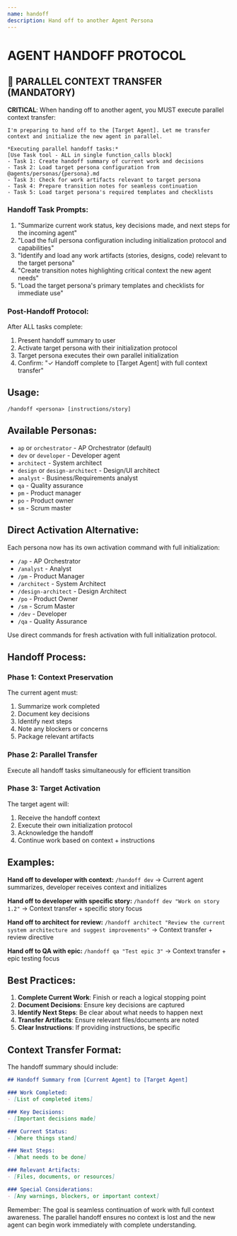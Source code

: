 ```yaml
---
name: handoff
description: Hand off to another Agent Persona
---
```


# AGENT HANDOFF PROTOCOL

## 🚀 PARALLEL CONTEXT TRANSFER (MANDATORY)

**CRITICAL**: When handing off to another agent, you MUST execute parallel context transfer:

```
I'm preparing to hand off to the [Target Agent]. Let me transfer context and initialize the new agent in parallel.

*Executing parallel handoff tasks:*
[Use Task tool - ALL in single function_calls block]
- Task 1: Create handoff summary of current work and decisions
- Task 2: Load target persona configuration from @agents/personas/{persona}.md
- Task 3: Check for work artifacts relevant to target persona
- Task 4: Prepare transition notes for seamless continuation
- Task 5: Load target persona's required templates and checklists
```

### Handoff Task Prompts:
1. "Summarize current work status, key decisions made, and next steps for the incoming agent"
2. "Load the full persona configuration including initialization protocol and capabilities"
3. "Identify and load any work artifacts (stories, designs, code) relevant to the target persona"
4. "Create transition notes highlighting critical context the new agent needs"
5. "Load the target persona's primary templates and checklists for immediate use"

### Post-Handoff Protocol:
After ALL tasks complete:
1. Present handoff summary to user
2. Activate target persona with their initialization protocol
3. Target persona executes their own parallel initialization
4. Confirm: "✓ Handoff complete to [Target Agent] with full context transfer"

## Usage:
`/handoff <persona> [instructions/story]`

## Available Personas:
- `ap` or `orchestrator` - AP Orchestrator (default)
- `dev` or `developer` - Developer agent
- `architect` - System architect
- `design` or `design-architect` - Design/UI architect
- `analyst` - Business/Requirements analyst
- `qa` - Quality assurance
- `pm` - Product manager
- `po` - Product owner
- `sm` - Scrum master

## Direct Activation Alternative:
Each persona now has its own activation command with full initialization:
- `/ap` - AP Orchestrator
- `/analyst` - Analyst
- `/pm` - Product Manager
- `/architect` - System Architect
- `/design-architect` - Design Architect
- `/po` - Product Owner
- `/sm` - Scrum Master
- `/dev` - Developer
- `/qa` - Quality Assurance

Use direct commands for fresh activation with full initialization protocol.

## Handoff Process:

### Phase 1: Context Preservation
The current agent must:
1. Summarize work completed
2. Document key decisions
3. Identify next steps
4. Note any blockers or concerns
5. Package relevant artifacts

### Phase 2: Parallel Transfer
Execute all handoff tasks simultaneously for efficient transition

### Phase 3: Target Activation
The target agent will:
1. Receive the handoff context
2. Execute their own initialization protocol
3. Acknowledge the handoff
4. Continue work based on context + instructions

## Examples:

**Hand off to developer with context:**
`/handoff dev`
→ Current agent summarizes, developer receives context and initializes

**Hand off to developer with specific story:**
`/handoff dev "Work on story 1.2"`
→ Context transfer + specific story focus

**Hand off to architect for review:**
`/handoff architect "Review the current system architecture and suggest improvements"`
→ Context transfer + review directive

**Hand off to QA with epic:**
`/handoff qa "Test epic 3"`
→ Context transfer + epic testing focus

## Best Practices:

1. **Complete Current Work**: Finish or reach a logical stopping point
2. **Document Decisions**: Ensure key decisions are captured
3. **Identify Next Steps**: Be clear about what needs to happen next
4. **Transfer Artifacts**: Ensure relevant files/documents are noted
5. **Clear Instructions**: If providing instructions, be specific

## Context Transfer Format:

The handoff summary should include:
```markdown
## Handoff Summary from [Current Agent] to [Target Agent]

### Work Completed:
- [List of completed items]

### Key Decisions:
- [Important decisions made]

### Current Status:
- [Where things stand]

### Next Steps:
- [What needs to be done]

### Relevant Artifacts:
- [Files, documents, or resources]

### Special Considerations:
- [Any warnings, blockers, or important context]
```

Remember: The goal is seamless continuation of work with full context awareness. The parallel handoff ensures no context is lost and the new agent can begin work immediately with complete understanding.